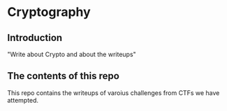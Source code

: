 # Cryptography

## Introduction

"Write about Crypto and about the writeups"

## The contents of this repo 

This repo contains the writeups of varoius challenges from CTFs we have attempted.







